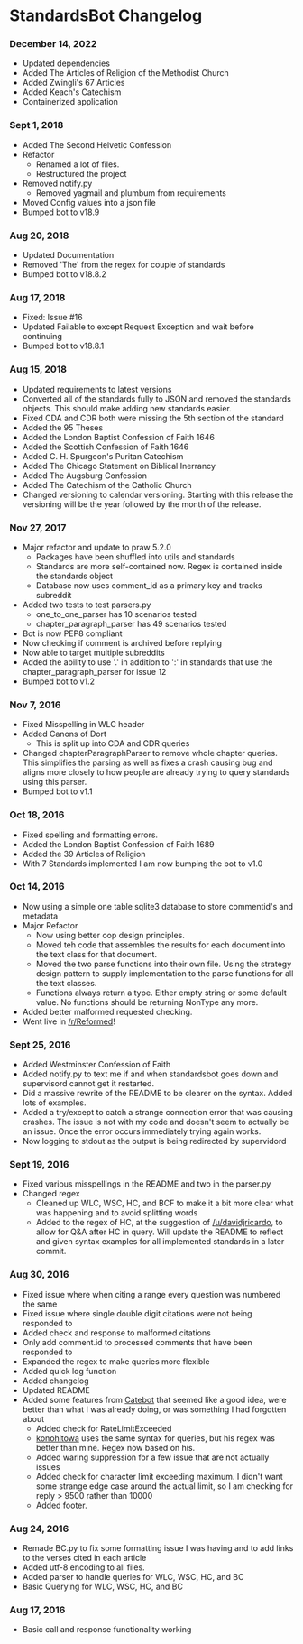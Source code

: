 # StandardsBot Changelog

### December 14, 2022
* Updated dependencies
* Added The Articles of Religion of the Methodist Church
* Added Zwingli's 67 Articles
* Added Keach's Catechism
* Containerized application

### Sept 1, 2018
* Added The Second Helvetic Confession
* Refactor
    * Renamed a lot of files.
    * Restructured the project
* Removed notify.py
    * Removed yagmail and plumbum from requirements
* Moved Config values into a json file
* Bumped bot to v18.9

### Aug 20, 2018
* Updated Documentation
* Removed 'The' from the regex for couple of standards
* Bumped bot to v18.8.2

### Aug 17, 2018
* Fixed: Issue #16
* Updated Failable to except Request Exception and wait before continuing
* Bumped bot to v18.8.1

### Aug 15, 2018
* Updated requirements to latest versions
* Converted all of the standards fully to JSON and removed the standards objects. This should make adding new standards easier.
* Fixed CDA and CDR both were missing the 5th section of the standard
* Added the 95 Theses
* Added the London Baptist Confession of Faith 1646
* Added the Scottish Confession of Faith 1646
* Added C. H. Spurgeon's Puritan Catechism
* Added The Chicago Statement on Biblical Inerrancy
* Added The Augsburg Confession
* Added The Catechism of the Catholic Church
* Changed versioning to calendar versioning. Starting with this release the versioning will be the year followed by the month of the release.

### Nov 27, 2017
* Major refactor and update to praw 5.2.0
    * Packages have been shuffled into utils and standards
    * Standards are more self-contained now. Regex is contained inside the standards object
    * Database now uses comment_id as a primary key and tracks subreddit
* Added two tests to test parsers.py
    * one_to_one_parser has 10 scenarios tested
    * chapter_paragraph_parser has 49 scenarios tested
* Bot is now PEP8 compliant
* Now checking if comment is archived before replying
* Now able to target multiple subreddits
* Added the ability to use '.' in addition to ':' in standards that use the chapter_paragraph_parser for issue 12
* Bumped bot to v1.2

### Nov 7, 2016
* Fixed Misspelling in WLC header
* Added Canons of Dort
    * This is split up into CDA and CDR queries
* Changed chapterParagraphParser to remove whole chapter queries. This simplifies the parsing as well as fixes a crash causing bug and aligns more closely to how people are already trying to query standards using this parser.
* Bumped bot to v1.1

### Oct 18, 2016
* Fixed spelling and formatting errors.
* Added the London Baptist Confession of Faith 1689
* Added the 39 Articles of Religion
* With 7 Standards implemented I am now bumping the bot to v1.0

### Oct 14, 2016
* Now using a simple one table sqlite3 database to store commentid's and metadata
* Major Refactor
	* Now using better oop design principles.
	* Moved teh code that assembles the results for each document into the text class for that document.
	* Moved the two parse functions into their own file. Using the strategy design pattern to supply implementation to the parse functions for all the text classes.
	* Functions always return a type. Either empty string or some default value. No functions should be returning NonType any more.
* Added better malformed requested checking.
* Went live in [/r/Reformed](http://reddit.com/r/reformed)!

### Sept 25, 2016
* Added Westminster Confession of Faith
* Added notify.py to text me if and when standardsbot goes down and supervisord cannot get it restarted.
* Did a massive rewrite of the README to be clearer on the syntax. Added lots of examples.
* Added a try/except to catch a strange connection error that was causing crashes. The issue is not with my code and doesn't seem to actually be an issue. Once the error occurs immediately trying again works.
* Now logging to stdout as the output is being redirected by supervidord

### Sept 19, 2016
* Fixed various misspellings in the README and two in the parser.py
* Changed regex
  * Cleaned up WLC, WSC, HC, and BCF to make it a bit more clear what was happening and to avoid splitting words
  * Added to the regex of HC, at the suggestion of [/u/davidjricardo](http://reddit.com/u/davidjricardo), to allow for Q&A after HC in query. Will update the README to reflect and given syntax examples for all implemented standards in a later commit.

### Aug 30, 2016
* Fixed issue where when citing a range every question was numbered the same
* Fixed issue where single double digit citations were not being responded to
* Added check and response to malformed citations
* Only add comment.id to processed comments that have been responded to
* Expanded the regex to make queries more flexible
* Added quick log function
* Added changelog
* Updated README
* Added some features from [Catebot](https://github.com/konohitowa/catebot) that seemed like a good idea, were better than what I was already doing, or was something I had forgotten about
  * Added check for RateLimitExceeded
  * [konohitowa](https://github.com/konohitowa) uses the same syntax for queries, but his regex was better than mine. Regex now based on his.
  * Added waring suppression for a few issue that are not actually issues
  * Added check for character limit exceeding maximum. I didn't want some strange edge case around the actual limit, so I am checking for reply > 9500 rather than 10000
  * Added footer.

### Aug 24, 2016
* Remade BC.py to fix some formatting issue I was having and to add links to the verses cited in each article
* Added utf-8 encoding to all files.
* Added parser to handle queries for WLC, WSC, HC, and BC
* Basic Querying for WLC, WSC, HC, and BC

### Aug 17, 2016
* Basic call and response functionality working
